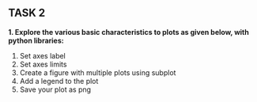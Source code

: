## TASK 2

**1. Explore the various basic characteristics to plots as given below, with python libraries:**
1. Set axes label
2. Set axes limits
3. Create a figure with multiple plots using subplot
4. Add a legend to the plot
5. Save your plot as png

   
